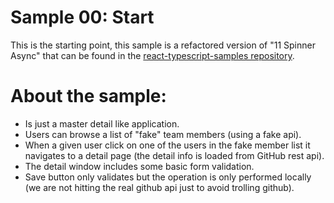 # Sample 00: Start

This is the starting point, this sample is a refactored version of
"11 Spinner Async" that can be found in the [react-typescript-samples
repository](https://github.com/Lemoncode/react-typescript-samples).

# About the sample:

- Is just a master detail like application.
- Users can browse a list of "fake" team members (using a fake api).
- When a given user click on one of the users in the fake member list
it navigates to a detail page (the detail info is loaded from GitHub rest api).
- The detail window includes some basic form validation.
- Save button only validates but the operation is only performed locally
(we are not hitting the real github api just to avoid trolling github).
